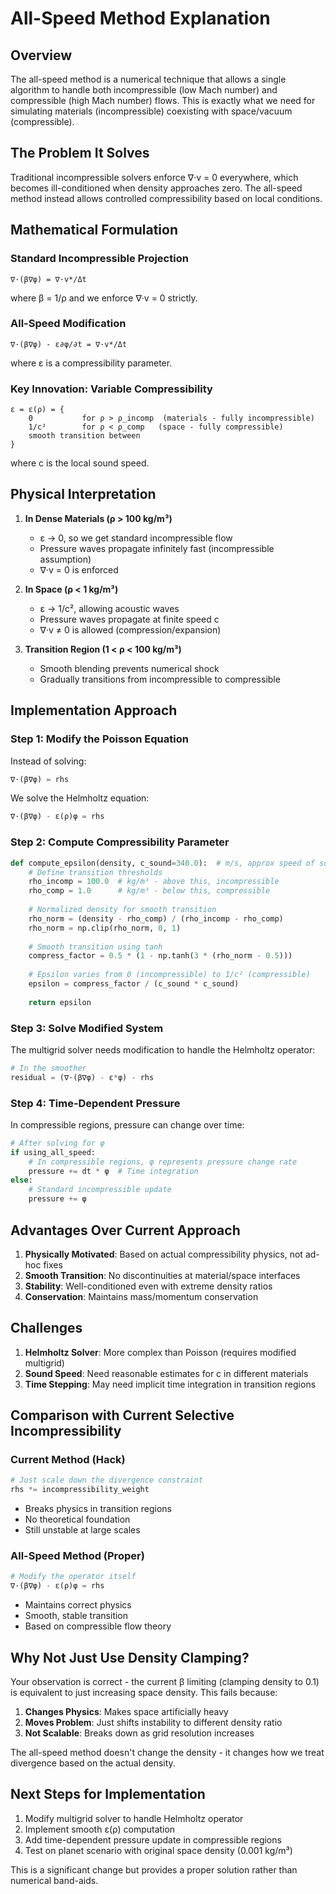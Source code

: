 # All-Speed Method Explanation

## Overview

The all-speed method is a numerical technique that allows a single algorithm to handle both incompressible (low Mach number) and compressible (high Mach number) flows. This is exactly what we need for simulating materials (incompressible) coexisting with space/vacuum (compressible).

## The Problem It Solves

Traditional incompressible solvers enforce ∇·v = 0 everywhere, which becomes ill-conditioned when density approaches zero. The all-speed method instead allows controlled compressibility based on local conditions.

## Mathematical Formulation

### Standard Incompressible Projection
```
∇·(β∇φ) = ∇·v*/Δt
```
where β = 1/ρ and we enforce ∇·v = 0 strictly.

### All-Speed Modification
```
∇·(β∇φ) - ε∂φ/∂t = ∇·v*/Δt
```
where ε is a compressibility parameter.

### Key Innovation: Variable Compressibility
```
ε = ε(ρ) = {
    0           for ρ > ρ_incomp  (materials - fully incompressible)
    1/c²        for ρ < ρ_comp   (space - fully compressible)
    smooth transition between
}
```

where c is the local sound speed.

## Physical Interpretation

1. **In Dense Materials (ρ > 100 kg/m³)**
   - ε → 0, so we get standard incompressible flow
   - Pressure waves propagate infinitely fast (incompressible assumption)
   - ∇·v = 0 is enforced

2. **In Space (ρ < 1 kg/m³)**
   - ε → 1/c², allowing acoustic waves
   - Pressure waves propagate at finite speed c
   - ∇·v ≠ 0 is allowed (compression/expansion)

3. **Transition Region (1 < ρ < 100 kg/m³)**
   - Smooth blending prevents numerical shock
   - Gradually transitions from incompressible to compressible

## Implementation Approach

### Step 1: Modify the Poisson Equation
Instead of solving:
```python
∇·(β∇φ) = rhs
```

We solve the Helmholtz equation:
```python
∇·(β∇φ) - ε(ρ)φ = rhs
```

### Step 2: Compute Compressibility Parameter
```python
def compute_epsilon(density, c_sound=340.0):  # m/s, approx speed of sound
    # Define transition thresholds
    rho_incomp = 100.0  # kg/m³ - above this, incompressible
    rho_comp = 1.0      # kg/m³ - below this, compressible
    
    # Normalized density for smooth transition
    rho_norm = (density - rho_comp) / (rho_incomp - rho_comp)
    rho_norm = np.clip(rho_norm, 0, 1)
    
    # Smooth transition using tanh
    compress_factor = 0.5 * (1 - np.tanh(3 * (rho_norm - 0.5)))
    
    # Epsilon varies from 0 (incompressible) to 1/c² (compressible)
    epsilon = compress_factor / (c_sound * c_sound)
    
    return epsilon
```

### Step 3: Solve Modified System
The multigrid solver needs modification to handle the Helmholtz operator:
```python
# In the smoother
residual = (∇·(β∇φ) - ε*φ) - rhs
```

### Step 4: Time-Dependent Pressure
In compressible regions, pressure can change over time:
```python
# After solving for φ
if using_all_speed:
    # In compressible regions, φ represents pressure change rate
    pressure += dt * φ  # Time integration
else:
    # Standard incompressible update
    pressure += φ
```

## Advantages Over Current Approach

1. **Physically Motivated**: Based on actual compressibility physics, not ad-hoc fixes
2. **Smooth Transition**: No discontinuities at material/space interfaces
3. **Stability**: Well-conditioned even with extreme density ratios
4. **Conservation**: Maintains mass/momentum conservation

## Challenges

1. **Helmholtz Solver**: More complex than Poisson (requires modified multigrid)
2. **Sound Speed**: Need reasonable estimates for c in different materials
3. **Time Stepping**: May need implicit time integration in transition regions

## Comparison with Current Selective Incompressibility

### Current Method (Hack)
```python
# Just scale down the divergence constraint
rhs *= incompressibility_weight
```
- Breaks physics in transition regions
- No theoretical foundation
- Still unstable at large scales

### All-Speed Method (Proper)
```python
# Modify the operator itself
∇·(β∇φ) - ε(ρ)φ = rhs
```
- Maintains correct physics
- Smooth, stable transition
- Based on compressible flow theory

## Why Not Just Use Density Clamping?

Your observation is correct - the current β limiting (clamping density to 0.1) is equivalent to just increasing space density. This fails because:

1. **Changes Physics**: Makes space artificially heavy
2. **Moves Problem**: Just shifts instability to different density ratio
3. **Not Scalable**: Breaks down as grid resolution increases

The all-speed method doesn't change the density - it changes how we treat divergence based on the actual density.

## Next Steps for Implementation

1. Modify multigrid solver to handle Helmholtz operator
2. Implement smooth ε(ρ) computation
3. Add time-dependent pressure update in compressible regions
4. Test on planet scenario with original space density (0.001 kg/m³)

This is a significant change but provides a proper solution rather than numerical band-aids.